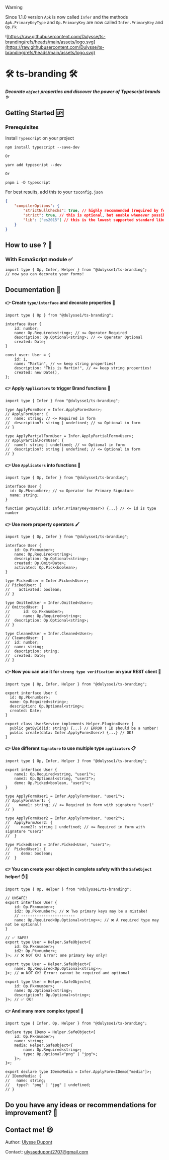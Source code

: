 > [!WARNING]
> Since 1.1.0 version `Apk` is now called `Infer` and the methods `Apk.PrimaryKeyType` and `Op.PrimaryKey` are now called `Infer.PrimaryKey` and `Op.Pk`

![https://raw.githubusercontent.com/Dulysse/ts-branding/refs/heads/main/assets/logo.svg](https://raw.githubusercontent.com/Dulysse/ts-branding/refs/heads/main/assets/logo.svg)

# 🛠 ts-branding 🛠

#### <i>Decorate `object` properties and discover the power of Typescript brands ✨</i>

## Getting Started 🆙

### Prerequisites

Install `Typescript` on your project

```shell
npm install typescript --save-dev
```

`Or`

```shell
yarn add typescript --dev
```

`Or`

```shell
pnpm i -D typescript
```

For best results, add this to your `tsconfig.json`

```json
{
	"compilerOptions": {
		"strictNullChecks": true, // highly recommended (required by few utilities)
		"strict": true, // this is optional, but enable whenever possible
		"lib": ["es2015"] // this is the lowest supported standard library
	}
}
```

## How to use ? 🤔

### With EcmaScript module ✅

```tsx
import type { Op, Infer, Helper } from "@dulysse1/ts-branding";
// now you can decorate your forms!
```

## Documentation 🧗

#### 👉 Create `type/interface` and decorate properties 🎨

```tsx
import type { Op } from "@dulysse1/ts-branding";

interface User {
	id: number;
	name: Op.Required<string>; // <= Operator Required
	description: Op.Optional<string>; // <= Operator Optional
	created: Date;
}

const user: User = {
	id: 1,
	name: "Martin", // <= keep string properties!
	description: "This is Martin!", // <= keep string properties!
	created: new Date(),
};
```

#### 👉 Apply `Applicators` to trigger Brand functions 🔧

```tsx
import type { Infer } from "@dulysse1/ts-branding";

type ApplyFormUser = Infer.ApplyForm<User>;
// ApplyFormUser: {
// 	name: string; // <= Required in form
// 	description?: string | undefined; // <= Optional in form
// }

type ApplyPartialFormUser = Infer.ApplyPartialForm<User>;
// ApplyPartialFormUser: {
// 	name?: string | undefined; // <= Optional in form
// 	description?: string | undefined; // <= Optional in form
// }
```

#### 👉 Use `Applicators` into functions 🚀

```tsx
import type { Op, Infer } from "@dulysse1/ts-branding";

interface User {
  id: Op.Pk<number>; // <= Operator for Primary Signature
  name: string;
}

function getById(id: Infer.PrimaryKey<User>) {...} // <= id is type number
```

#### 👉 Use more property operators 🖌️

```tsx
import type { Op, Infer } from "@dulysse1/ts-branding";

interface User {
	id: Op.Pk<number>;
	name: Op.Required<string>;
	description: Op.Optional<string>;
	created: Op.Omit<Date>;
	activated: Op.Pick<boolean>;
}

type PickedUser = Infer.Picked<User>;
// PickedUser: {
//    activated: boolean;
// }

type OmittedUser = Infer.Omitted<User>;
// OmittedUser: {
// 		id: Op.Pk<number>;
// 		name: Op.Required<string>;
// 	description: Op.Optional<string>;
// }

type CleanedUser = Infer.Cleaned<User>;
// CleanedUser: {
// 	id: number;
// 	name: string;
// 	description: string;
// 	created: Date;
// }
```

#### 👉 Now you can use it for `strong type verification` on your REST client 💪

```tsx
import type { Op, Infer, Helper } from "@dulysse1/ts-branding";

export interface User {
  id: Op.Pk<number>;
  name: Op.Required<string>;
  description: Op.Optional<string>;
  created: Date;
}

export class UserService implements Helper.Plugin<User> {
  public getById(id: string) {...} // ERROR ! ID should be a number!
  public create(data: Infer.ApplyForm<User>) {...} // OK!
}
```

#### 👉 Use different `Signature` to use multiple type `applicators` 📋

```tsx
import type { Op, Infer, Helper } from "@dulysse1/ts-branding";

export interface User {
	name1: Op.Required<string, "user1">;
	name2: Op.Optional<string, "user2">;
	demo: Op.Picked<boolean, "user1">;
}

type ApplyFormUser1 = Infer.ApplyForm<User, "user1">;
// ApplyFormUser1: {
//    name1: string; // <= Required in form with signature "user1"
// }

type ApplyFormUser2 = Infer.ApplyForm<User, "user2">;
//  ApplyFormUser2: {
//     name2?: string | undefined; // <= Required in form with signature "user2"
//  }

type PickedUser1 = Infer.Picked<User, "user1">;
//  PickedUser1: {
//     demo: boolean;
//  }
```

#### 👉 You can create your object in complete safety with the `SafeObject` helper! ✋🛑

```tsx
import type { Op, Helper } from "@dulysse1/ts-branding";

// UNSAFE!
export interface User {
	id: Op.Pk<number>;
	id2: Op.Pk<number>; // ❌ Two primary keys may be a mistake!
	// ------------------------
	name: Op.Required<Op.Optional<string>>; // ❌ A required type may not be optional!
}

// ✅ SAFE!
export type User = Helper.SafeObject<{
	id: Op.Pk<number>;
	id2: Op.Pk<number>;
}>; // ❌ NOT OK! Error: one primary key only!

export type User = Helper.SafeObject<{
	name: Op.Required<Op.Optional<string>>;
}>; // ❌ NOT OK! Error: cannot be required and optional

export type User = Helper.SafeObject<{
	id: Op.Pk<number>;
	name: Op.Optional<string>;
	description?: Op.Optional<string>;
}>; // ✅ OK!
```

#### 👉 And many more complex types! 🧠

```tsx
import type { Infer, Op, Helper } from "@dulysse1/ts-branding";

declare type IDemo = Helper.SafeObject<{
	id: Op.Pk<number>;
	name: string;
	media: Helper.SafeObject<{
		name: Op.Required<string>;
		type: Op.Optional<"png" | "jpg">;
	}>;
}>;

export declare type IDemoMedia = Infer.ApplyForm<IDemo["media"]>;
// IDemoMedia: {
//   name: string;
//   type?: "png" | "jpg" | undefined;
// }
```

## Do you have any ideas or recommendations for improvement? 🤔

## Contact me! 😃

Author: [Ulysse Dupont](https://www.linkedin.com/in/ulysse-dupont-994848197)

Contact: ulyssedupont2707@gmail.com
